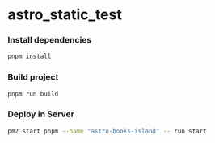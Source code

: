# astro_static_test

### Install dependencies
```sh
pnpm install
```

### Build project
```sh
pnpm run build
```

### Deploy in Server
```sh
pm2 start pnpm --name "astro-books-island" -- run start
```
